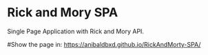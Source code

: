 # Rick and Mory SPA

Single Page Application with Rick and Mory API.

#Show the page in:
https://anibaldbxd.github.io/RickAndMorty-SPA/
